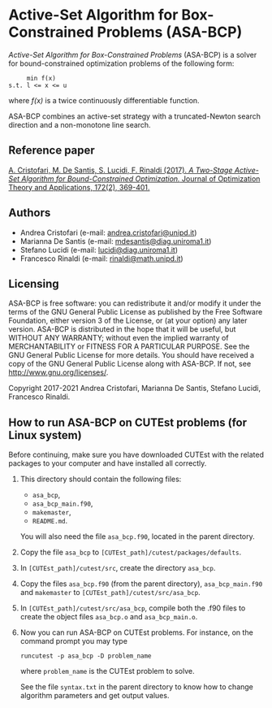 # Active-Set Algorithm for Box-Constrained Problems (ASA-BCP)

_Active-Set Algorithm for Box-Constrained Problems_ (ASA-BCP) is a solver for bound-constrained
optimization problems of the following form:

         min f(x)
    s.t. l <= x <= u

where _f(x)_ is a twice continuously differentiable function.

ASA-BCP combines an active-set strategy with a truncated-Newton search direction and a non-monotone line search.

## Reference paper

[A. Cristofari, M. De Santis, S. Lucidi, F. Rinaldi (2017). _A Two-Stage Active-Set Algorithm for Bound-Constrained Optimization._
Journal of Optimization Theory and Applications, 172(2), 369-401.](https://link.springer.com/article/10.1007/s10957-016-1024-9)

## Authors

* Andrea Cristofari (e-mail: [andrea.cristofari@unipd.it](mailto:andrea.cristofari@unipd.it))
* Marianna De Santis (e-mail: [mdesantis@diag.uniroma1.it](mailto:mdesantis@diag.uniroma1.it))
* Stefano Lucidi (e-mail: [lucidi@diag.uniroma1.it](mailto:lucidi@diag.uniroma1.it))
* Francesco Rinaldi (e-mail: [rinaldi@math.unipd.it](mailto:rinaldi@math.unipd.it))

## Licensing

ASA-BCP is free software: you can redistribute it and/or modify
it under the terms of the GNU General Public License as published by
the Free Software Foundation, either version 3 of the License, or
(at your option) any later version.
ASA-BCP is distributed in the hope that it will be useful,
but WITHOUT ANY WARRANTY; without even the implied warranty of
MERCHANTABILITY or FITNESS FOR A PARTICULAR PURPOSE. See the
GNU General Public License for more details.
You should have received a copy of the GNU General Public License
along with ASA-BCP. If not, see <http://www.gnu.org/licenses/>.

Copyright 2017-2021 Andrea Cristofari, Marianna De Santis,
Stefano Lucidi, Francesco Rinaldi.

## How to run ASA-BCP on CUTEst problems (for Linux system)

Before continuing, make sure you have downloaded CUTEst with the related
packages to your computer and have installed all correctly.

1. This directory should contain the following files:
    * `asa_bcp`,
    * `asa_bcp_main.f90`,
    * `makemaster`,
    * `README.md`.

    You will also need the file `asa_bcp.f90`, located in the parent
    directory.

2. Copy the file `asa_bcp` to `[CUTEst_path]/cutest/packages/defaults`.

3. In `[CUTEst_path]/cutest/src`, create the directory `asa_bcp`.

4. Copy the files `asa_bcp.f90` (from the parent directory),
   `asa_bcp_main.f90` and `makemaster` to `[CUTEst_path]/cutest/src/asa_bcp`.

5. In `[CUTEst_path]/cutest/src/asa_bcp`, compile both the .f90 files to
   create the object files `asa_bcp.o` and `asa_bcp_main.o`.

6. Now you can run ASA-BCP on CUTEst problems. For instance, on the
   command prompt you may type

   `runcutest -p asa_bcp -D problem_name`

   where `problem_name` is the CUTEst problem to solve.

   See the file `syntax.txt` in the parent directory to know how to change
   algorithm parameters and get output values.